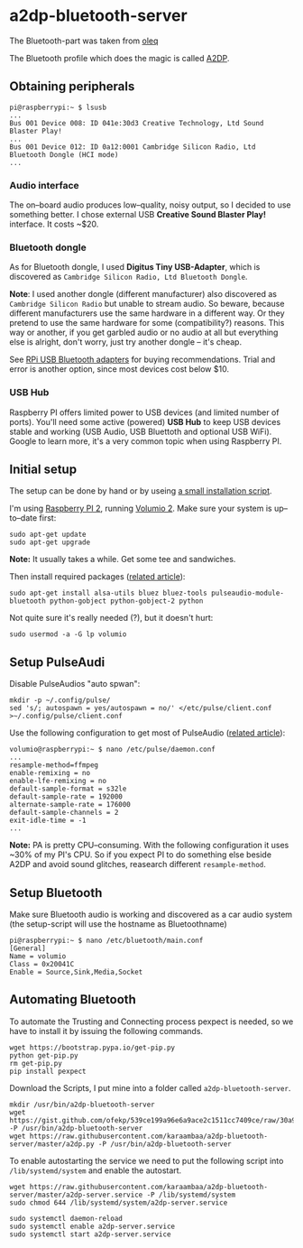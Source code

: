 # a2dp-bluetooth-server

The Bluetooth-part was taken from [oleq](https://gist.github.com/oleq/24e09112b07464acbda1 "A2DP audio streaming using Raspberry PI (Raspbian Jessie)")

The Bluetooth profile which does the magic is called [A2DP](https://en.wikipedia.org/wiki/List_of_Bluetooth_profiles#Advanced_Audio_Distribution_Profile_.28A2DP.29).

## Obtaining peripherals

```
pi@raspberrypi:~ $ lsusb
...
Bus 001 Device 008: ID 041e:30d3 Creative Technology, Ltd Sound Blaster Play!
...
Bus 001 Device 012: ID 0a12:0001 Cambridge Silicon Radio, Ltd Bluetooth Dongle (HCI mode)
...
```

### Audio interface

The on–board audio produces low–quality, noisy output, so I decided to use something better. I chose external USB **Creative Sound Blaster Play!** interface. It costs ~$20.

### Bluetooth dongle

As for Bluetooth dongle, I used **Digitus Tiny USB-Adapter**, which is discovered as `Cambridge Silicon Radio, Ltd Bluetooth Dongle`.

**Note**: I used another dongle (different manufacturer) also discovered as `Cambridge Silicon Radio` but unable to stream audio. So beware, because different manufacturers use the same hardware in a different way. Or they pretend to use the same hardware for some (compatibility?) reasons. This way or another, if you get garbled audio or no audio at all but everything else is alright, don't worry, just try another dongle – it's cheap.

See [RPi USB Bluetooth adapters](http://elinux.org/RPi_USB_Bluetooth_adapters) for buying recommendations. Trial and error is another option, since most devices cost below $10. 

### USB Hub

Raspberry PI offers limited power to USB devices (and limited number of ports). You'll need some active (powered) **USB Hub** to keep USB devices stable and working (USB Audio, USB Bluettoth and optional USB WiFi). 
Google to learn more, it's a very common topic when using Raspberry PI.

## Initial setup

The setup can be done by hand or by useing [a small installation script](https://raw.githubusercontent.com/karaambaa/a2dp-bluetooth-server/master/a2dp).

I'm using [Raspberry PI 2](https://www.raspberrypi.org/products/model-b/), running [Volumio 2](https://volumio.org). Make sure your system is up–to–date first:

```
sudo apt-get update
sudo apt-get upgrade
```

**Note:** It usually takes a while. Get some tee and sandwiches.

Then install required packages ([related article](http://www.instructables.com/id/Enhance-your-Raspberry-Pi-media-center-with-Blueto/?ALLSTEPS)):

```
sudo apt-get install alsa-utils bluez bluez-tools pulseaudio-module-bluetooth python-gobject python-gobject-2 python
```

Not quite sure it's really needed (?), but it doesn't hurt:

```
sudo usermod -a -G lp volumio
```


## Setup PulseAudi
Disable PulseAudios "auto spwan":
```
mkdir -p ~/.config/pulse/
sed 's/; autospawn = yes/autospawn = no/' </etc/pulse/client.conf  >~/.config/pulse/client.conf
```
Use the following configuration to get most of PulseAudio ([related article](http://www.crazy-audio.com/2014/09/pulseaudio-on-the-raspbery-pi/)):

```
volumio@raspberrypi:~ $ nano /etc/pulse/daemon.conf
...
resample-method=ffmpeg
enable-remixing = no
enable-lfe-remixing = no
default-sample-format = s32le
default-sample-rate = 192000
alternate-sample-rate = 176000
default-sample-channels = 2
exit-idle-time = -1
...
```

**Note:** PA is pretty CPU–consuming. With the following configuration it uses ~30% of my PI's CPU.
So if you expect PI to do something else beside A2DP and avoid sound glitches, reasearch different `resample-method`.

## Setup Bluetooth

Make sure Bluetooth audio is working and discovered as a car audio system (the setup-script will use the hostname as Bluetoothname)

```
pi@raspberrypi:~ $ nano /etc/bluetooth/main.conf
[General]
Name = volumio
Class = 0x20041C
Enable = Source,Sink,Media,Socket
```

## Automating Bluetooth

To automate the Trusting and Connecting process pexpect is needed, so we have to install it by issuing the following commands.
```
wget https://bootstrap.pypa.io/get-pip.py
python get-pip.py
rm get-pip.py
pip install pexpect
```

Download the Scripts, I put mine into a folder called `a2dp-bluetooth-server`.
```
mkdir /usr/bin/a2dp-bluetooth-server
wget https://gist.github.com/ofekp/539ce199a96e6a9ace2c1511cc7409ce/raw/30a91d80d5d7ee93e336f2e9ee1f7e2ef601e3f1/bluetoothctl.py -P /usr/bin/a2dp-bluetooth-server
wget https://raw.githubusercontent.com/karaambaa/a2dp-bluetooth-server/master/a2dp.py -P /usr/bin/a2dp-bluetooth-server
```

To enable autostarting the service we need to put the following script into `/lib/systemd/system` and enable the autostart.
```
wget https://raw.githubusercontent.com/karaambaa/a2dp-bluetooth-server/master/a2dp-server.service -P /lib/systemd/system
sudo chmod 644 /lib/systemd/system/a2dp-server.service
```
```
sudo systemctl daemon-reload
sudo systemctl enable a2dp-server.service
sudo systemctl start a2dp-server.service
```
